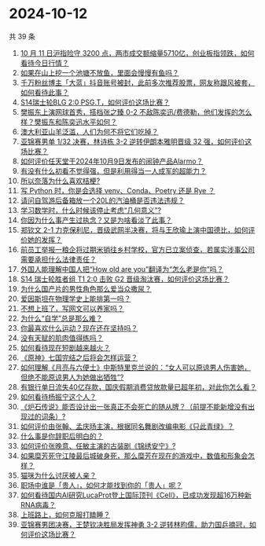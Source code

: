 # 2024-10-12

共 39 条

<!-- BEGIN -->
<!-- 最后更新时间 Sat Oct 12 2024 01:00:52 GMT+0800 (China Standard Time) -->

1. [10 月 11 日沪指险守 3200 点，两市成交额缩量5710亿，创业板指领跌，如何看待今日行情？](https://www.zhihu.com/question/813176615)
1. [如果在山上挖一个池塘不放鱼，里面会慢慢有鱼吗？](https://www.zhihu.com/question/448818037)
1. [千万粉丝博主「大蓝」抖音账号被封，此前多次推荐股票，网友称跟风被套，如何看待此事？](https://www.zhihu.com/question/815800406)
1. [S14瑞士轮BLG 2:0 PSG.T，如何评价这场比赛？](https://www.zhihu.com/question/821564555)
1. [樊振东上演网球首秀，搭档张之臻 0-2 不敌陈奕迅/费德勒，他们发挥的怎么样？樊振东和陈奕迅水平如何？](https://www.zhihu.com/question/820626659)
1. [澳大利亚山羊泛滥，人们为何不将它们吃掉？](https://www.zhihu.com/question/567095572)
1. [亚锦赛男单 1/32 决赛，林诗栋 3-2 逆转伊朗本雅明晋级 32 强，如何评价这场比赛？](https://www.zhihu.com/question/821661939)
1. [如何评价任天堂于2024年10月9日发布的闹钟产品Alarmo？](https://www.zhihu.com/question/796745149)
1. [有没有什么初看不觉得强，但是利用得当一人成军的超能力？](https://www.zhihu.com/question/665119460)
1. [所以奈落为什么喜欢桔梗?](https://www.zhihu.com/question/666315860)
1. [写 Python 时，你是会选择 venv、Conda、Poetry 还是 Rye ？](https://www.zhihu.com/question/666301305)
1. [请问自驾游后备箱放一个20L的汽油桶是否违法违规？](https://www.zhihu.com/question/645927189)
1. [学习数学时，什么时候该停止考虑“几何意义”?](https://www.zhihu.com/question/764950880)
1. [你因为什么事产生过执念？又是为啥看淡了此事？](https://www.zhihu.com/question/801777143)
1. [郑钦文 2-1 力克保利尼，晋级武网半决赛，将与王欣瑜上演中国德比，如何评价她的发挥？](https://www.zhihu.com/question/821488373)
1. [前员工举报一粮企将过期米销往乡村学校，官方已立案侦查，若属实涉事公司需要承担什么法律责任？](https://www.zhihu.com/question/812759562)
1. [外国人能理解中国人把“How old are you”翻译为“怎么老是你”吗？](https://www.zhihu.com/question/665200611)
1. [S14 瑞士轮胜者组 T1 2:0 击败 G2 晋级淘汰赛，如何评价这场比赛？](https://www.zhihu.com/question/820152171)
1. [为什么国产片的男性角色那么爱当众撒尿？](https://www.zhihu.com/question/751640254)
1. [爱因斯坦在物理学史上能排第一吗？](https://www.zhihu.com/question/653124248)
1. [不想上班了，写网文可以养家吗？](https://www.zhihu.com/question/548059074)
1. [为什么“自学”总是那么难？](https://www.zhihu.com/question/634591602)
1. [你最喜欢什么运动？现在还在坚持吗？](https://www.zhihu.com/question/766804316)
1. [没有天赋的肌肉值得练吗？](https://www.zhihu.com/question/768291505)
1. [如何看待现在短剧越来越火？](https://www.zhihu.com/question/648480376)
1. [《原神》七国完结之后将会怎样运营？](https://www.zhihu.com/question/627562643)
1. [如何理解《月亮与六便士》中斯特里克兰说的：“女人可以原谅男人伤害她，但绝不能原谅男人为她做出牺牲”?](https://www.zhihu.com/question/425760973)
1. [有银行单日流失40亿存款，国庆假期消费贷放款量已超年初，对此你怎么看？](https://www.zhihu.com/question/795709707)
1. [如何看待杨振宁这个人？](https://www.zhihu.com/question/31287934)
1. [《炉石传说》能否设计出一张真正不会死亡的随从牌？（前提不能新增没有出现过的词条）?](https://www.zhihu.com/question/793911046)
1. [如何评价由张翰、孟庆旸主演，根据同名舞剧改编电影《只此青绿》？](https://www.zhihu.com/question/679256785)
1. [什么事是你辞职后明白的？](https://www.zhihu.com/question/53293880)
1. [如何评价张晚意、任敏主演的古装剧《锦绣安宁》?](https://www.zhihu.com/question/782974605)
1. [如果糜芳死守江陵最后城破身死，那么糜芳在现在的游戏中，数值和形象会怎样？](https://www.zhihu.com/question/803001944)
1. [猫咪为什么讨厌被人亲？](https://www.zhihu.com/question/658441125)
1. [职场中谁是「贵人」，如何才能找到你的「贵人」呢？](https://www.zhihu.com/question/778993768)
1. [如何看待国内AI研究LucaProt登上国际顶刊《Cell》，已成功发现超16万种新RNA病毒？](https://www.zhihu.com/question/814565963)
1. [上班路上，如何克服打瞌睡？](https://www.zhihu.com/question/800764462)
1. [亚锦赛男团决赛，王楚钦决胜局发挥神勇 3-2 逆转林昀儒，助力国乒摘冠，如何评价这场比赛？](https://www.zhihu.com/question/809457815)

<!-- END -->

